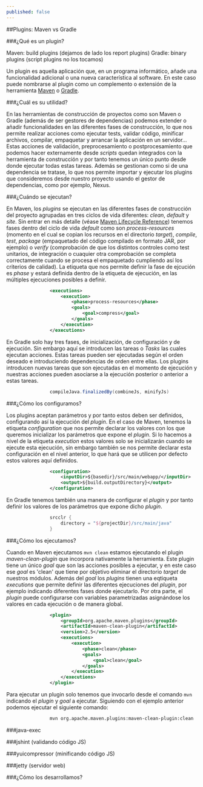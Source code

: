 ```yaml
---
published: false
---
```

##Plugins: Maven vs Gradle

###¿Qué es un plugin?

Maven: build plugins (dejamos de lado los report plugins)
Gradle: binary plugins (script plugins no los tocamos)

Un plugin es aquella aplicación que, en un programa informático, añade una funcionalidad adicional o una nueva característica al software. En este caso puede nombrarse al plugin como un complemento o extensión de la herramienta [Maven](https://maven.apache.org/) o [Gradle](https://gradle.org/).

###¿Cuál es su utilidad?

En las herramientas de construcción de proyectos como son Maven o Gradle (además de ser gestores de dependencias) podemos extender o añadir funcionalidades en las diferentes fases de construcción, lo que nos permite realizar acciones como ejecutar tests, validar código, minificar archivos, compilar, empaquetar y arrancar la aplicación en un servidor... Estas acciones de validación, preprocesamiento o postprocesamiento que podemos hacer externamente desde _scripts_ quedan integrados con la herramienta de construcción y por tanto tenemos un único punto desde donde ejecutar todas estas tareas. Además se gestionan como si de una dependencia se tratase, lo que nos permite importar y ejecutar los plugins que consideremos desde nuestro proyecto usando el gestor de dependencias, como por ejemplo, Nexus.

###¿Cuándo se ejecutan?

En Maven, los _plugins_ se ejecutan en las diferentes fases de construcción del proyecto agrupadas en tres ciclos de vida diferentes: _clean_, _default_ y _site_. Sin entrar en más detalle (véase [Maven Lifecycle Reference](https://maven.apache.org/guides/introduction/introduction-to-the-lifecycle.html#Lifecycle_Reference)) tenemos fases dentro del ciclo de vida _default_ como son _process-resources_ (momento en el cual se copian los recursos en el directorio _target_), _compile_, _test_, _package_ (empaquetado del código compilado en formato JAR, por ejemplo) o _verify_ (comprobación de que los distintos controles como test unitarios, de integración o cuaquier otra comprobación se completa correctamente cuando se procesa el empaquetado cumpliendo así los criterios de calidad). La etiqueta que nos permite definir la fase de ejcución es _phase_ y estará definida dentro de la etiqueta de ejecución, en las múltiples ejecuciones posibles a definir.

```xml
                <executions>
                    <execution>
                        <phase>process-resources</phase>
                        <goals>
                            <goal>compress</goal>
                        </goals>
                    </execution>
                </executions>
```

En Gradle solo hay tres fases, de inicialización, de configuración y de ejecución. Sin embargo aquí se introducen las tareas o _Tasks_ las cuales ejecutan acciones. Estas tareas pueden ser ejecutadas según el orden deseado e introduciendo dependencias de orden entre ellas. Los plugins introducen nuevas tareas que son ejecutadas en el momento de ejecución y nuestras acciones pueden asociarse a la ejecución posterior o anterior a estas tareas.

```groovy
                compileJava.finalizedBy(combineJs, minifyJs)
```

###¿Cómo los configuramos?

Los plugins aceptan parámetros y por tanto estos deben ser definidos, configurando así la ejecución del _plugin_. En el caso de Maven, tenemos la etiqueta _configuration_ que nos permite declarar los valores con los que queremos inicializar los parámetros que expone el _plugin_. Si lo hacemos a nivel de la etiqueta _execution_ estos valores solo se inicializarán cuando se ejecute esta ejecución, sin embargo también se nos permite declarar esta configuración en el nivel anterior, lo que hará que se utilicen por defecto estos valores aquí definidos.

```xml
                <configuration>
                	<inputDir>${basedir}/src/main/webapp/</inputDir>
                	<output>${build.outputDirectory}</output>
                </configuration>
```

En Gradle tenemos también una manera de configurar el _plugin_ y por tanto definir los valores de los parámetros que expone dicho _plugin_.

```groovy
	            srcclr {
                	directory = "${projectDir}/src/main/java"
                }
```

###¿Cómo los ejecutamos?

Cuando en Maven ejecutamos `mvn clean` estamos ejecutando el plugin _maven-clean-plugin_ que incorpora nativamente la herramienta. Este plugin tiene un único _goal_ que son las acciones posibles a ejecutar, y en este caso ese _goal_ es 'clean' que tiene por objetivo eliminar el directorio _target_ de nuestros módulos. Además del _goal_ los _plugins_ tienen una eqtiqueta _executions_ que permite definir las diferentes ejecuciones del _plugin_, por ejemplo indicando diferentes fases donde ejecutarlo. Por otra parte, el _plugin_ puede configurarse con variables parametrizadas asignándose los valores en cada ejecución o de manera global.

```xml
                <plugin>
                    <groupId>org.apache.maven.plugins</groupId>
                    <artifactId>maven-clean-plugin</artifactId>
                    <version>2.5</version>
                    <executions>
                        <execution>
                            <phase>clean</phase>
                            <goals>
                                <goal>clean</goal>
                            </goals>
                        </execution>
                    </executions>
                </plugin>
```

Para ejecutar un plugin solo tenemos que invocarlo desde el comando `mvn` indicando el _plugin_ y _goal_ a ejecutar. Siguiendo con el ejemplo anterior podemos ejecutar el siguiente comando:

```bash
				mvn org.apache.maven.plugins:maven-clean-plugin:clean
```






###java-exec

###jshint (validando código JS)

###yuicompressor (minificando código JS)

###jetty (servidor web) 

###¿Cómo los desarrollamos?
